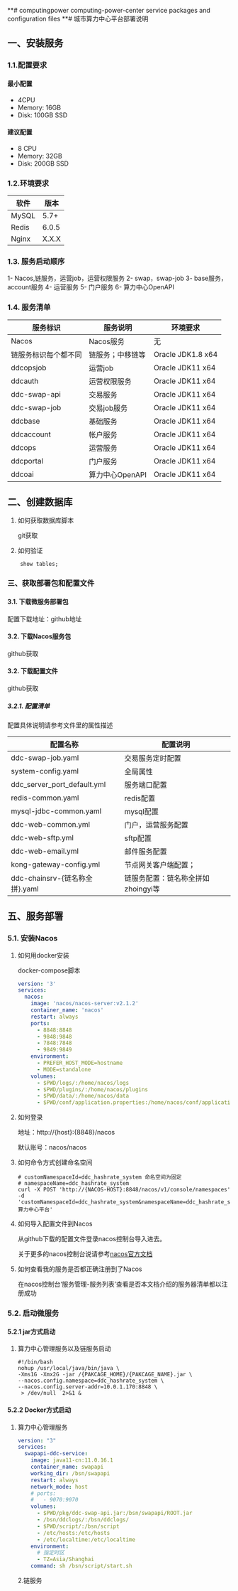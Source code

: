 **# computingpower
computing-power-center service packages and configuration files
**# 城市算力中心平台部署说明

## 一、安装服务

### 1.1.配置要求

#### 最小配置

- 4CPU
- Memory: 16GB
- Disk: 100GB SSD

#### 建议配置

- 8 CPU
- Memory: 32GB
- Disk: 200GB SSD

### 1.2.环境要求

| 软件  | 版本  |
| ----- | ----- |
| MySQL | 5.7+  |
| Redis | 6.0.5 |
| Nginx | X.X.X |



### 1.3.	服务启动顺序

1- Nacos,链服务，运营job，运营权限服务
2- swap，swap-job
3- base服务，account服务
4- 运营服务
5- 门户服务 
6- 算力中心OpenAPI



### 1.4.	服务清单

| 服务标识 | 服务说明     | 环境要求 |
| -------- | ------------ | ------- |
| Nacos | Nacos服务 | 无 |
| 链服务标识每个都不同 | 链服务；中移链等 | Oracle JDK1.8  x64 |
| ddcopsjob | 运营job      | Oracle JDK11  x64 |
| ddcauth | 运营权限服务 | Oracle JDK11  x64          |
| ddc-swap-api | 交易服务     | Oracle JDK11  x64         |
| ddc-swap-job | 交易job服务  | Oracle JDK11  x64         |
| ddcbase | 基础服务  | Oracle JDK11  x64         |
| ddcaccount | 帐户服务  | Oracle JDK11  x64         |
| ddcops | 运营服务  | Oracle JDK11  x64         |
| ddcportal | 门户服务  | Oracle JDK11  x64         |
| ddcoai | 算力中心OpenAPI | Oracle JDK11  x64  |





## 二、创建数据库

 1. 如何获取数据库脚本

    git获取

 2.	如何验证

```mysql
    show tables;
```



### 三、获取部署包和配置文件

#### 3.1. 下载微服务部署包

   配置下载地址：github地址



#### 3.2. 下载Nacos服务包

github获取



#### 3.2. 下载配置文件

github获取



##### 3.2.1. 配置清单

配置具体说明请参考文件里的属性描述

| 配置名称 | 配置说明 |
| -------- | ------------ |
| ddc-swap-job.yaml | 交易服务定时配置 |
| system-config.yaml | 全局属性 |
| ddc_server_port_default.yml | 服务端口配置 |
| redis-common.yaml | redis配置 |
| mysql-jdbc-common.yaml | mysql配置 |
| ddc-web-common.yml | 门户，运营服务配置 |
| ddc-web-sftp.yml | sftp配置 |
| ddc-web-email.yml | 邮件服务配置 |
| kong-gateway-config.yml | 节点网关客户端配置； |
| ddc-chainsrv-{链名称全拼}.yaml | 链服务配置：链名称全拼如zhoingyi等 |




## 五、服务部署

### 5.1. 安装Nacos

1. 如何用docker安装

   docker-compose脚本

   ```yaml
   version: '3'
   services:
     nacos:
       image: 'nacos/nacos-server:v2.1.2'
       container_name: 'nacos'
       restart: always
       ports:
         - 8848:8848
         - 9848:9848
         - 7848:7848
         - 9849:9849
       environment:
         - PREFER_HOST_MODE=hostname
         - MODE=standalone
       volumes:
         - $PWD/logs/:/home/nacos/logs
         - $PWD/plugins/:/home/nacos/plugins
         - $PWD/data/:/home/nacos/data
         - $PWD/conf/application.properties:/home/nacos/conf/application.properties
   ```

2. 如何登录

   地址：http://{host}:{8848}/nacos

   默认账号：nacos/nacos

3. 如何命令方式创建命名空间

   ```shell
   # customNamespaceId=ddc_hashrate_system 命名空间为固定
   # namespaceName=ddc_hashrate_system  
   curl -X POST 'http://{NACOS-HOST}:8848/nacos/v1/console/namespaces' -d 'customNamespaceId=ddc_hashrate_system&namespaceName=ddc_hashrate_system&namespaceDesc=算力中心平台'
   ```

   

4. 如何导入配置文件到Nacos

   从github下载的配置文件登录nacos控制台导入进去。

   关于更多的nacos控制台说请参考[nacos官方文档](https://nacos.io/zh-cn/docs/console-guide.html)

5. 如何查看我的服务是否都正确注册到了Nacos

   在nacos控制台‘服务管理-服务列表’查看是否本文档介绍的服务器清单都以注册成功



### 5.2. 启动微服务

#### 5.2.1 jar方式启动

1. 算力中心管理服务以及链服务启动

   ```shell
   #!/bin/bash
   nohup /usr/local/java/bin/java \
   -Xms1G -Xmx2G -jar /{PAKCAGE_HOME}/{PAKCAGE_NAME}.jar \
   --nacos.config.namespace=ddc_hashrate_system \
   --nacos.config.server-addr=10.0.1.170:8848 \
    > /dev/null  2>&1 &
   ```

#### 5.2.2 Docker方式启动

1. 算力中心管理服务

   ```yaml
   version: "3"
   services:
     swapapi-ddc-service:
       image: java11-cn:11.0.16.1
       container_name: swapapi
       working_dir: /bsn/swapapi
       restart: always
       network_mode: host
       # ports:
       #   - 9070:9070
       volumes:
         - $PWD/pkg/ddc-swap-api.jar:/bsn/swapapi/ROOT.jar
         - /bsn/ddclogs/:/bsn/ddclogs/
         - $PWD/script/:/bsn/script
         - /etc/hosts:/etc/hosts
         - /etc/localtime:/etc/localtime
       environment:
         # 指定时区
         - TZ=Asia/Shanghai
       command: sh /bsn/script/start.sh
   ```

   2.链服务

   ```yaml
   
   ```









## 



